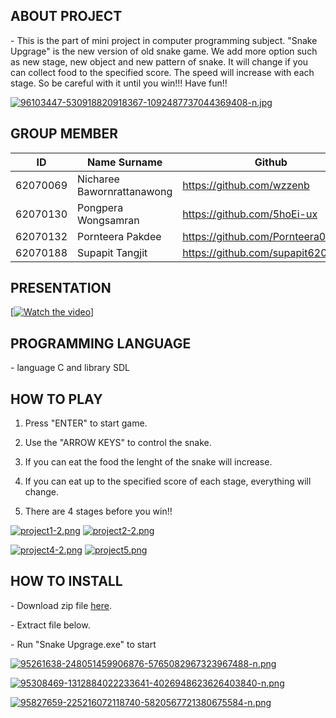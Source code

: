 **ABOUT PROJECT**
-
\- This is the part of mini project in computer programming subject. "Snake Upgrage" is the new version of old snake game. We add more option such as new stage, new object and new pattern of snake. It will change if you can collect food to the specified score. The speed will increase with each stage. So be careful with it until you win!!! Have fun!!

[![96103447-530918820918367-1092487737044369408-n.jpg](https://i.postimg.cc/sfbK02WL/96103447-530918820918367-1092487737044369408-n.jpg)](https://postimg.cc/4nbzYsBv)

**GROUP MEMBER**
-
ID  | Name Surname | Github |
----- | ---------- | -------|
62070069 | Nicharee Bawornrattanawong |https://github.com/wzzenb|
62070130 | Pongpera Wongsamran |https://github.com/5hoEi-ux|
62070132 | Pornteera Pakdee |https://github.com/Pornteera0504|
62070188 | Supapit Tangjit|https://github.com/supapit62070188|

**PRESENTATION**
-
[[![Watch the video](https://i.postimg.cc/yNZ5BLzQ/IMG-1565.png)](https://www.youtube.com/watch?v=lAEj3_7aRe4&feature=youtu.be&fbclid=IwAR1nPuUmSfDPB-_qcsShhLedRmTlgRsAzTeGLSY9sSbvuebZ-Mldq4PKLwY)]

**PROGRAMMING LANGUAGE**
-

\- language C and library SDL

**HOW TO PLAY**
-
1. Press "ENTER" to start game.

2. Use the "ARROW KEYS" to control the snake.

3. If you can eat the food the lenght of the snake will increase.

4. If you can eat up to the specified score of each stage, everything will change.

5. There are 4 stages before you win!!

[![project1-2.png](https://i.postimg.cc/nhVMfzfh/project1-2.png)](https://postimg.cc/hfwK9KGk) [![project2-2.png](https://i.postimg.cc/BbWcmFy6/project2-2.png)](https://postimg.cc/FdZLRYh5)

[![project4-2.png](https://i.postimg.cc/6qGb3ts7/project4-2.png)](https://postimg.cc/gLmHt92d) [![project5.png](https://i.postimg.cc/8C2t0xfN/project5.png)](https://postimg.cc/ns14sR1P)

**HOW TO INSTALL**
-
\- Download zip file [here](https://github.com/it62070188/compro/blob/master/Snake%20Upgrade.rar).

\- Extract file below.

\- Run "Snake Upgrage.exe" to start

[![95261638-248051459906876-5765082967323967488-n.png](https://i.postimg.cc/j2Z3GGck/95261638-248051459906876-5765082967323967488-n.png)](https://postimg.cc/1VVKF7Lp)

[![95308469-1312884022233641-4026948623626403840-n.png](https://i.postimg.cc/xj6RSrLn/95308469-1312884022233641-4026948623626403840-n.png)](https://postimg.cc/3WDpgcLc)

[![95827659-225216072118740-5820567721380675584-n.png](https://i.postimg.cc/tRdg1yBG/95827659-225216072118740-5820567721380675584-n.png)](https://postimg.cc/K4zbwXX0)



